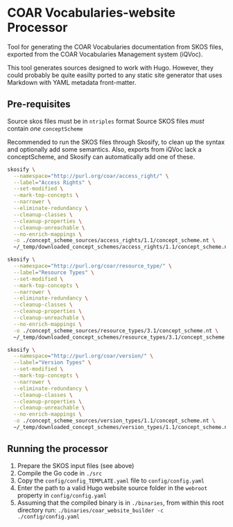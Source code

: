 # COAR Vocabularies-website Processor
Tool for generating the COAR Vocabularies documentation from SKOS files, exported from the COAR Vocabularies Management system (iQVoc).

This tool generates sources designed to work with Hugo. However, they could probably be quite easilty ported to any static site generator that uses Markdown with YAML metadata front-matter.



## Pre-requisites

Source skos files must be in `ntriples` format
Source SKOS files *must* contain *one* `conceptScheme`

Recommended to run the SKOS files through Skosify, to clean up the syntax and optionally add some semantics. Also, exports from iQVoc lack a conceptScheme, and Skosify can automatically add one of these.

```bash
skosify \
  --namespace="http://purl.org/coar/access_right/" \
  --label="Access Rights" \
  --set-modified \
  --mark-top-concepts \
  --narrower \
  --eliminate-redundancy \
  --cleanup-classes \
  --cleanup-properties \
  --cleanup-unreachable \
  --no-enrich-mappings \
  -o ./concept_scheme_sources/access_rights/1.1/concept_scheme.nt \
  ~/_temp/downloaded_concept_schemes/access_rights/1.1/concept_scheme.nt
```

```bash
skosify \
  --namespace="http://purl.org/coar/resource_type/" \
  --label="Resource Types" \
  --set-modified \
  --mark-top-concepts \
  --narrower \
  --eliminate-redundancy \
  --cleanup-classes \
  --cleanup-properties \
  --cleanup-unreachable \
  --no-enrich-mappings \
  -o ./concept_scheme_sources/resource_types/3.1/concept_scheme.nt \
  ~/_temp/downloaded_concept_schemes/resource_types/3.1/concept_scheme.nt
```

```bash
skosify \
  --namespace="http://purl.org/coar/version/" \
  --label="Version Types" \
  --set-modified \
  --mark-top-concepts \
  --narrower \
  --eliminate-redundancy \
  --cleanup-classes \
  --cleanup-properties \
  --cleanup-unreachable \
  --no-enrich-mappings \
  -o ./concept_scheme_sources/version_types/1.1/concept_scheme.nt \
  ~/_temp/downloaded_concept_schemes/version_types/1.1/concept_scheme.nt
```

## Running the processor
1. Prepare the SKOS input files (see above)
2. Compile the Go code in `./src`
3. Copy the `config/config_TEMPLATE.yaml` file to `config/config.yaml`
4. Enter the path to a valid Hugo website source folder in the `webroot` property in `config/config.yaml`
5. Assuming that the compiled binary is in `./binaries`, from within this root directory run: `./binaries/coar_website_builder -c ./config/config.yaml`